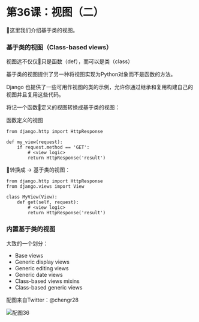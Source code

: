 # 第36课：视图（二）

这里我们介绍基于类的视图。

### 基于类的视图（Class-based views）
视图远不仅仅只是函数（def），而可以是类（class）

基于类的视图提供了另一种将视图实现为Python对象而不是函数的方法。

Django 也提供了一些可用作视图的类的示例，允许你通过继承和复用构建自己的视图并且复用这些代码。

将记一个函数定义的视图转换成基于类的视图：

函数定义的视图
```
from django.http import HttpResponse

def my_view(request):
    if request.method == 'GET':
        # <view logic>
        return HttpResponse('result')
```
转换成 -> 基于类的视图：
```
from django.http import HttpResponse
from django.views import View

class MyView(View):
    def get(self, request):
        # <view logic>
        return HttpResponse('result')
```

### 内置基于类的视图
大致的一个划分：
* Base views
* Generic display views
* Generic editing views
* Generic date views
* Class-based views mixins
* Class-based generic views 


配图来自Twitter：@chengr28

![配图36](https://wiki.huihoo.com/images/c/c2/Devopsgirls36.jpg)

